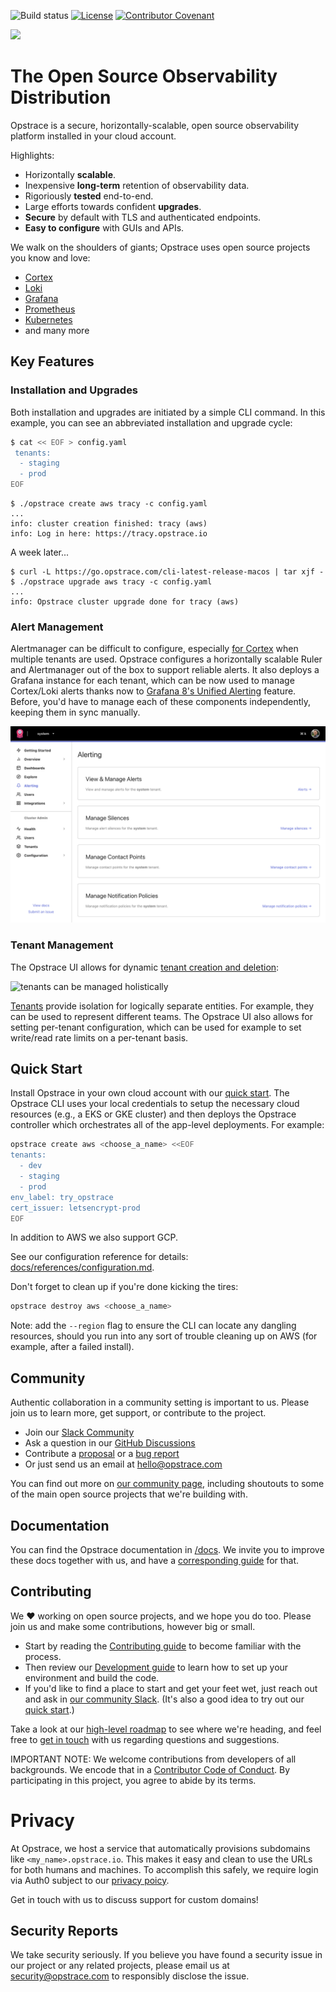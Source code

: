 <!-- markdownlint-disable MD041 -->
<!-- markdownlint-disable MD033 -->

![Build status](https://badge.buildkite.com/df9e995b3a5e4b0bebce8b432b0bf48b092fd261b7017b65c1.svg)
[![License](https://img.shields.io/github/license/opstrace/opstrace)](LICENSE)
[![Contributor Covenant](https://img.shields.io/badge/Contributor%20Covenant-v2.0%20adopted-ff69b4.svg)](CODE_OF_CONDUCT.md)

<img src="https://user-images.githubusercontent.com/19239758/97793010-00161b00-1ba3-11eb-949b-e62eae6fdb9c.png" width="350">

# The Open Source Observability Distribution

Opstrace is a secure, horizontally-scalable, open source observability platform installed in your cloud account.

Highlights:

* Horizontally **scalable**.
* Inexpensive **long-term** retention of observability data.
* Rigoriously **tested** end-to-end.
* Large efforts towards confident **upgrades**.
* **Secure** by default with TLS and authenticated endpoints.
* **Easy to configure** with GUIs and APIs.

We walk on the shoulders of giants; Opstrace uses open source projects you know and love:

* [Cortex](https://github.com/cortexproject/cortex)
* [Loki](https://github.com/grafana/loki)
* [Grafana](https://github.com/grafana/grafana)
* [Prometheus](https://github.com/prometheus/prometheus)
* [Kubernetes](https://github.com/kubernetes/kubernetes)
* and many more

## Key Features

### Installation and Upgrades

Both installation and upgrades are initiated by a simple CLI command.
In this example, you can see an abbreviated installation and upgrade cycle:

```bash
$ cat << EOF > config.yaml
 tenants:
  - staging
  - prod
EOF
```

```text
$ ./opstrace create aws tracy -c config.yaml
...
info: cluster creation finished: tracy (aws)
info: Log in here: https://tracy.opstrace.io
```

A week later...

```text
$ curl -L https://go.opstrace.com/cli-latest-release-macos | tar xjf -
$ ./opstrace upgrade aws tracy -c config.yaml
...
info: Opstrace cluster upgrade done for tracy (aws)
```

### Alert Management

Alertmanager can be difficult to configure, especially [for Cortex](https://cortexmetrics.io/docs/architecture/#alertmanager) when multiple tenants are used.
Opstrace configures a horizontally scalable Ruler and Alertmanager out of the box to support reliable alerts.
It also deploys a Grafana instance for each tenant, which can be now used to manage Cortex/Loki alerts thanks now to [Grafana 8's Unified Alerting](https://grafana.com/blog/2021/06/14/the-new-unified-alerting-system-for-grafana-everything-you-need-to-know/) feature.
Before, you'd have to manage each of these components independently, keeping them in sync manually.

![opstrace ui alert overview](docs/assets/alerts-overview.png)

### Tenant Management

The Opstrace UI allows for dynamic [tenant creation and deletion](docs/guides/administrator/managing-tenants.md):

![tenants can be managed holistically](https://p95.p4.n0.cdn.getcloudapp.com/items/4gunxZZe/0d056830-92be-4417-aa90-21c8fa261f48.jpg?source=viewer&v=3ce7d21798ba7cf02869e35dfcfa70c6)

[Tenants](docs/references/concepts.md#tenants) provide isolation for logically separate entities.
For example, they can be used to represent different teams.
The Opstrace UI also allows for setting per-tenant configuration, which can be used for example to set write/read rate limits on a per-tenant basis.


## Quick Start

Install Opstrace in your own cloud account with our [quick start](https://go.opstrace.com/quickstart).
The Opstrace CLI uses your local credentials to setup the necessary cloud resources (e.g., a EKS or GKE cluster) and then deploys the Opstrace controller which orchestrates all of the app-level deployments.
For example:

```bash
opstrace create aws <choose_a_name> <<EOF
tenants:
  - dev
  - staging
  - prod
env_label: try_opstrace
cert_issuer: letsencrypt-prod
EOF
```

In addition to AWS we also support GCP.

See our configuration reference for details: [docs/references/configuration.md](docs/references/configuration.md).

Don't forget to clean up if you're done kicking the tires:

```bash
opstrace destroy aws <choose_a_name>
```

Note: add the `--region` flag to ensure the CLI can locate any dangling resources, should you run into any sort of trouble cleaning up on AWS (for example, after a failed install).

## Community

Authentic collaboration in a community setting is important to us.
Please join us to learn more, get support, or contribute to the project.

* Join our [Slack Community](https://go.opstrace.com/community)
* Ask a question in our [GitHub Discussions](https://github.com/opstrace/opstrace/discussions)
* Contribute a [proposal](https://github.com/opstrace/opstrace/issues/new?assignees=&labels=thinktank:%20proposal&template=2-proposal.md&title=) or a [bug report](https://github.com/opstrace/opstrace/issues/new?assignees=&labels=type:%20bug&template=1-bug_report.md&title=)
* Or just send us an email at [hello@opstrace.com](mailto:hello@opstrace.com)

You can find out more on [our community page](https://opstrace.com/community), including shoutouts to some of the main open source projects that we're building with.

## Documentation

You can find the Opstrace documentation in [/docs](./docs).
We invite you to improve these docs together with us, and have a [corresponding guide](./docs/guides/contributor/writing-docs.md) for that.

## Contributing

We :heart: working on open source projects, and we hope you do too.
Please join us and make some contributions, however big or small.

* Start by reading the [Contributing guide](./CONTRIBUTING.md) to become familiar with the process.
* Then review our [Development guide](./docs/guides/contributor/setting-up-your-dev-env.md) to learn how to set up your environment and build the code.
* If you'd like to find a place to start and get your feet wet, just reach out and ask in [our community Slack](https://go.opstrace.com/community). (It's also a good idea to try out our [quick start](https://go.opstrace.com/quickstat).)

Take a look at our [high-level roadmap](./docs/references/roadmap.md) to see where we're heading, and feel free to [get in touch](https://go.opstrace.com/community) with us regarding questions and suggestions.

IMPORTANT NOTE: We welcome contributions from developers of all backgrounds.
We encode that in a [Contributor Code of Conduct](CODE_OF_CONDUCT.md).
By participating in this project, you agree to abide by its terms.

# Privacy

At Opstrace, we host a service that automatically provisions subdomains like `<my_name>.opstrace.io`.
This makes it easy and clean to use the URLs for both humans and machines.
To accomplish this safely, we require login via Auth0 subject to our [privacy poicy](https://go.opstrace.com/privacy-policy).

Get in touch with us to discuss support for custom domains!

## Security Reports

We take security seriously.
If you believe you have found a security issue in our project or any related projects, please email us at [security@opstrace.com](mailto:security@opstrace.com) to responsibly disclose the issue.
